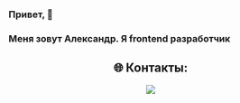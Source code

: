 ### Привет, 👋
### Меня зовут Александр. Я frontend разработчик

<h2 align="center">🌐 Контакты:</h2>
<div align="center">
  <a href="https://t.me/VlexvnderBel">
    <img src="https://img.shields.io/badge/Telegram-blue?logo=telegram&logoColor=white&style=for-the-badge">
  </a>
</div>
<!--
**AlexanderBelyakov/AlexanderBelyakov** is a ✨ _special_ ✨ repository because its `README.md` (this file) appears on your GitHub profile.

Here are some ideas to get you started:

- 🔭 I’m currently working on ...
- 🌱 I’m currently learning ...
- 👯 I’m looking to collaborate on ...
- 🤔 I’m looking for help with ...
- 💬 Ask me about ...
- 📫 How to reach me: ...
- 😄 Pronouns: ...
- ⚡ Fun fact: ...
-->
